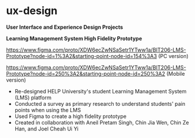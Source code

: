 # ux-design
**User Interface and Experience Design Projects**

**Learning Management System High Fidelity Prototype**

https://www.figma.com/proto/XDW6ecZwNSaSetr1YTww1a/BIT206-LMS-Prototype?node-id=1%3A2&starting-point-node-id=154%3A3 (PC version)

https://www.figma.com/proto/XDW6ecZwNSaSetr1YTww1a/BIT206-LMS-Prototype?node-id=250%3A2&starting-point-node-id=250%3A2 (Mobile version)
- Re-designed HELP University's student Learning Management System (LMS) platform 
- Conducted a survey as primary research to understand students' pain points when using the LMS
- Used Figma to create a high fidelity prototype
- Created in collaboration with Aneil Pretam Singh, Chin Jia Wen, Chin Ze Han, and Joel Cheah Ui Yi
